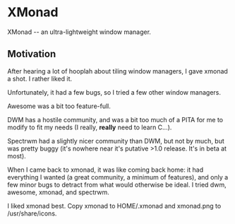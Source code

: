 XMonad
======

XMonad -- an ultra-lightweight window manager.

Motivation
----------

After hearing a lot of hooplah about tiling window managers, I gave xmonad a shot. I rather liked it.

Unfortunately, it had a few bugs, so I tried a few other window managers.

Awesome was a bit too feature-full.

DWM has a hostile community, and was a bit too much of a PITA for me to modify to fit my needs (I really, **really** need to learn C...).

Spectrwm had a slightly nicer community than DWM, but not by much, but was pretty buggy (it's nowhere near it's putative >1.0 release. It's in beta at most).

When I came back to xmonad, it was like coming back home: it had everything I wanted (a great community, a minimum of features), and only a few minor bugs to detract from what would otherwise be ideal.
I tried dwm, awesome, xmonad, and spectrwm.

I liked xmonad best.
Copy xmonad to HOME/.xmonad and xmonad.png to /usr/share/icons.
